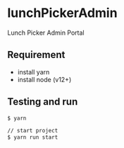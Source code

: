 # lunchPickerAdmin

Lunch Picker Admin Portal

## Requirement

- install yarn
- install node (v12+)

## Testing and run

```zsh
$ yarn

// start project
$ yarn run start
```
